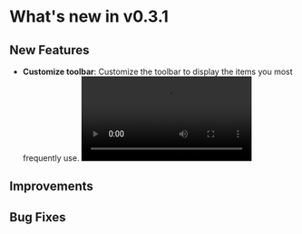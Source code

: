 # What's new in v0.3.1

## New Features

- **Customize toolbar**: Customize the toolbar to display the items you most frequently use.
  ![Customize toolbar](https://github.com/RSSNext/assets/blob/main/customize-toolbar.mp4?raw=true)

## Improvements

## Bug Fixes
